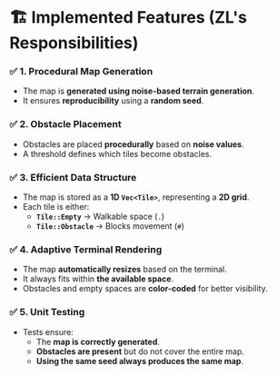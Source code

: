 # 🏗 Implemented Features (ZL's Responsibilities)

### ✅ **1. Procedural Map Generation**
- The map is **generated using noise-based terrain generation**.
- It ensures **reproducibility** using a **random seed**.

### ✅ **2. Obstacle Placement**
- Obstacles are placed **procedurally** based on **noise values**.
- A threshold defines which tiles become obstacles.

### ✅ **3. Efficient Data Structure**
- The map is stored as a **1D `Vec<Tile>`**, representing a **2D grid**.
- Each tile is either:
  - **`Tile::Empty`** → Walkable space (`.`)
  - **`Tile::Obstacle`** → Blocks movement (`#`)

### ✅ **4. Adaptive Terminal Rendering**
- The map **automatically resizes** based on the terminal.
- It always fits within **the available space**.
- Obstacles and empty spaces are **color-coded** for better visibility.

### ✅ **5. Unit Testing**
- Tests ensure:
  - The **map is correctly generated**.
  - **Obstacles are present** but do not cover the entire map.
  - **Using the same seed always produces the same map**.
